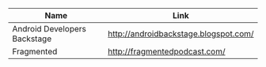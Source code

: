 Name | Link
------------ | ------------- 
Android Developers Backstage | http://androidbackstage.blogspot.com/
Fragmented | http://fragmentedpodcast.com/
